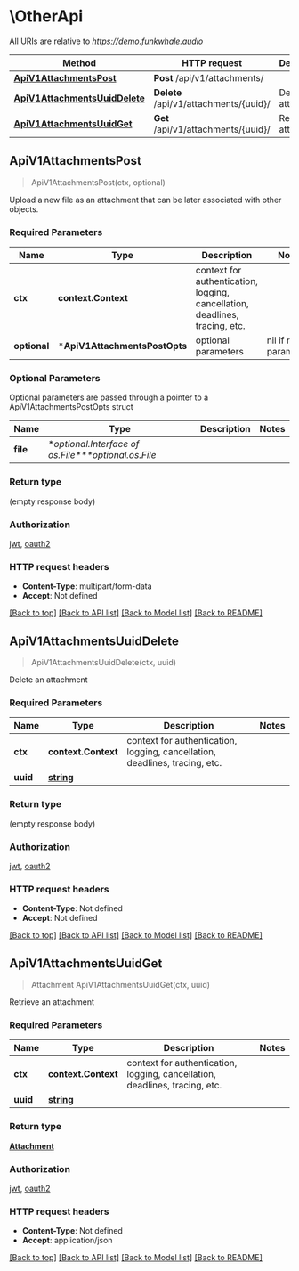 # \OtherApi

All URIs are relative to *https://demo.funkwhale.audio*

Method | HTTP request | Description
------------- | ------------- | -------------
[**ApiV1AttachmentsPost**](OtherApi.md#ApiV1AttachmentsPost) | **Post** /api/v1/attachments/ | 
[**ApiV1AttachmentsUuidDelete**](OtherApi.md#ApiV1AttachmentsUuidDelete) | **Delete** /api/v1/attachments/{uuid}/ | Delete an attachment
[**ApiV1AttachmentsUuidGet**](OtherApi.md#ApiV1AttachmentsUuidGet) | **Get** /api/v1/attachments/{uuid}/ | Retrieve an attachment



## ApiV1AttachmentsPost

> ApiV1AttachmentsPost(ctx, optional)



Upload a new file as an attachment that can be later associated with other objects.

### Required Parameters


Name | Type | Description  | Notes
------------- | ------------- | ------------- | -------------
**ctx** | **context.Context** | context for authentication, logging, cancellation, deadlines, tracing, etc.
 **optional** | ***ApiV1AttachmentsPostOpts** | optional parameters | nil if no parameters

### Optional Parameters

Optional parameters are passed through a pointer to a ApiV1AttachmentsPostOpts struct


Name | Type | Description  | Notes
------------- | ------------- | ------------- | -------------
 **file** | **optional.Interface of *os.File****optional.*os.File**|  | 

### Return type

 (empty response body)

### Authorization

[jwt](../README.md#jwt), [oauth2](../README.md#oauth2)

### HTTP request headers

- **Content-Type**: multipart/form-data
- **Accept**: Not defined

[[Back to top]](#) [[Back to API list]](../README.md#documentation-for-api-endpoints)
[[Back to Model list]](../README.md#documentation-for-models)
[[Back to README]](../README.md)


## ApiV1AttachmentsUuidDelete

> ApiV1AttachmentsUuidDelete(ctx, uuid)

Delete an attachment

### Required Parameters


Name | Type | Description  | Notes
------------- | ------------- | ------------- | -------------
**ctx** | **context.Context** | context for authentication, logging, cancellation, deadlines, tracing, etc.
**uuid** | [**string**](.md)|  | 

### Return type

 (empty response body)

### Authorization

[jwt](../README.md#jwt), [oauth2](../README.md#oauth2)

### HTTP request headers

- **Content-Type**: Not defined
- **Accept**: Not defined

[[Back to top]](#) [[Back to API list]](../README.md#documentation-for-api-endpoints)
[[Back to Model list]](../README.md#documentation-for-models)
[[Back to README]](../README.md)


## ApiV1AttachmentsUuidGet

> Attachment ApiV1AttachmentsUuidGet(ctx, uuid)

Retrieve an attachment

### Required Parameters


Name | Type | Description  | Notes
------------- | ------------- | ------------- | -------------
**ctx** | **context.Context** | context for authentication, logging, cancellation, deadlines, tracing, etc.
**uuid** | [**string**](.md)|  | 

### Return type

[**Attachment**](Attachment.md)

### Authorization

[jwt](../README.md#jwt), [oauth2](../README.md#oauth2)

### HTTP request headers

- **Content-Type**: Not defined
- **Accept**: application/json

[[Back to top]](#) [[Back to API list]](../README.md#documentation-for-api-endpoints)
[[Back to Model list]](../README.md#documentation-for-models)
[[Back to README]](../README.md)

